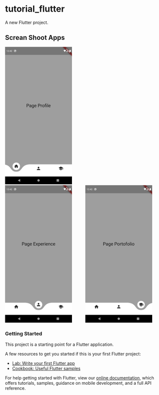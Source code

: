 # tutorial_flutter

A new Flutter project.

## Screan Shoot Apps

<div class="row">
    <div class="col">
        <img src="images/Screenshot_1603647742.png" width="220" style="margin-right: 40px;">
        <img src="images/Screenshot_1603647750.png" width="220" style="margin-right: 40px;">
        <img src="images/Screenshot_1603647754.png" width="220">
</div>
</div>

<!-- ![Screan Shoot 1](images/Screenshot_1603647742.png) | ![Screan Shoot 2](images/Screenshot_1603647750.png) | ![Screan Shoot 3](images/Screenshot_1603647754.png) -->

### Getting Started

This project is a starting point for a Flutter application.

A few resources to get you started if this is your first Flutter project:

- [Lab: Write your first Flutter app](https://flutter.dev/docs/get-started/codelab)
- [Cookbook: Useful Flutter samples](https://flutter.dev/docs/cookbook)

For help getting started with Flutter, view our
[online documentation](https://flutter.dev/docs), which offers tutorials,
samples, guidance on mobile development, and a full API reference.
